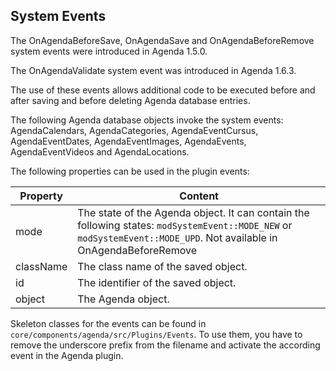 ## System Events

The OnAgendaBeforeSave, OnAgendaSave and OnAgendaBeforeRemove system events were
introduced in Agenda 1.5.0.

The OnAgendaValidate system event was introduced in Agenda 1.6.3.

The use of these events allows additional code to be executed before and after
saving and before deleting Agenda database entries.

The following Agenda database objects invoke the system events: AgendaCalendars,
AgendaCategories, AgendaEventCursus, AgendaEventDates, AgendaEventImages,
AgendaEvents, AgendaEventVideos and AgendaLocations.

The following properties can be used in the plugin events:

| Property  | Content                                                                                                                                                              |
|-----------|----------------------------------------------------------------------------------------------------------------------------------------------------------------------|
| mode      | The state of the Agenda object. It can contain the following states: `modSystemEvent::MODE_NEW` or `modSystemEvent::MODE_UPD`. Not available in OnAgendaBeforeRemove |
| className | The class name of the saved object.                                                                                                                                  |
| id        | The identifier of the saved object.                                                                                                                                  |
| object    | The Agenda object.                                                                                                                                                   |

Skeleton classes for the events can be found in
`core/components/agenda/src/Plugins/Events`. To use them, you have to remove the
underscore prefix from the filename and activate the according event in the
Agenda plugin.
